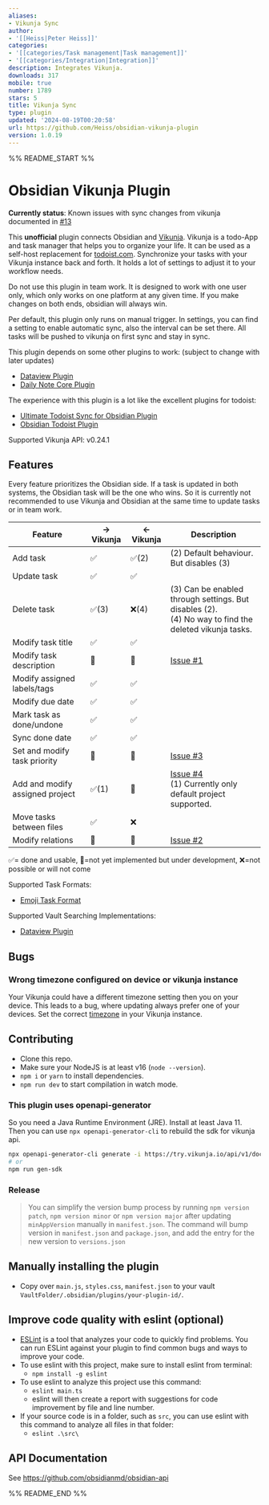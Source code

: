 ```yaml
---
aliases:
- Vikunja Sync
author:
- '[[Heiss|Peter Heiss]]'
categories:
- '[[categories/Task management|Task management]]'
- '[[categories/Integration|Integration]]'
description: Integrates Vikunja.
downloads: 317
mobile: true
number: 1789
stars: 5
title: Vikunja Sync
type: plugin
updated: '2024-08-19T00:20:58'
url: https://github.com/Heiss/obsidian-vikunja-plugin
version: 1.0.19
---
```


%% README_START %%

# Obsidian Vikunja Plugin

**Currently status**: Known issues with sync changes from vikunja documented in [#13](https://github.com/Heiss/obsidian-vikunja-plugin/issues/13)

This **unofficial** plugin connects Obsidian and [Vikunja](https://vikunja.io). Vikunja is a todo-App and task manager
that helps you to organize your life. It can be used as a self-host replacement for [todoist.com](todoist.com/).
Synchronize your tasks with your Vikunja instance back and forth. It holds a lot of settings to
adjust it to your workflow needs.

Do not use this plugin in team work. It is designed to work with one user only, which only works on one platform at any
given time. If you make changes on both ends, obsidian will always win.

Per default, this plugin only runs on manual trigger. In settings, you can find a setting to enable automatic sync, also
the interval can be set there. All tasks will be pushed to vikunja on first sync and stay in sync.

This plugin depends on some other plugins to work: (subject to change with later updates)

- [Dataview Plugin](https://github.com/blacksmithgu/obsidian-dataview)
- [Daily Note Core Plugin](https://help.obsidian.md/Plugins/Daily+notes)

The experience with this plugin is a lot like the excellent plugins for todoist:

- [Ultimate Todoist Sync for Obsidian Plugin](https://github.com/HeroBlackInk/ultimate-todoist-sync-for-obsidian)
- [Obsidian Todoist Plugin](https://github.com/jamiebrynes7/obsidian-todoist-plugin)

Supported Vikunja API: v0.24.1

## Features

Every feature prioritizes the Obsidian side. If a task is updated in both systems, the Obsidian task will be the one who
wins. So it is currently not recommended to use Vikunja and Obsidian at the same time to update tasks or in team work.

| Feature                         | -> Vikunja | <- Vikunja | Description                                                                                                             |
|---------------------------------|------------|------------|-------------------------------------------------------------------------------------------------------------------------|
| Add task                        | ✅          | ✅(2)       | (2) Default behaviour. But disables (3)                                                                                 |
| Update task                     | ✅          | ✅          |                                                                                                                         |
| Delete task                     | ✅(3)       | ❌(4)       | (3) Can be enabled through settings. But disables (2).<br/>(4) No way to find the deleted vikunja tasks.                |
| Modify task title               | ✅          | ✅          |                                                                                                                         |
| Modify task description         | 🚧         | 🚧         | [Issue #1](https://github.com/Heiss/obsidian-vikunja-plugin/issues/1)                                                   |
| Modify assigned labels/tags     | ✅          | ✅          |                                                                                                                         |
| Modify due date                 | ✅          | ✅          |                                                                                                                         |
| Mark task as done/undone        | ✅          | ✅          |                                                                                                                         |
| Sync done date                  | ✅          | ✅          |                                                                                                                         |
| Set and modify task priority    | 🚧         | 🚧         | [Issue #3](https://github.com/Heiss/obsidian-vikunja-plugin/issues/3)                                                   |
| Add and modify assigned project | ✅(1)       | 🚧         | [Issue #4](https://github.com/Heiss/obsidian-vikunja-plugin/issues/4)<br/>(1) Currently only default project supported. |
| Move tasks between files        | ✅          | ❌          |                                                                                                                         |
| Modify relations 		             | 🚧         | 🚧         | [Issue #2](https://github.com/Heiss/obsidian-vikunja-plugin/issues/2)                                                   |

✅= done and usable, 🚧=not yet implemented but under development, ❌=not possible or will not come

Supported Task Formats:

- [Emoji Task Format](https://publish.obsidian.md/tasks/Reference/Task+Formats/Tasks+Emoji+Format)

Supported Vault Searching Implementations:

- [Dataview Plugin](https://github.com/blacksmithgu/obsidian-dataview)

## Bugs

### Wrong timezone configured on device or vikunja instance

Your Vikunja could have a different timezone setting then you on your device. This leads to a bug, where updating always
prefer one of your devices. Set the correct [timezone](https://vikunja.io/docs/config-options/#timezone) in your Vikunja
instance.

## Contributing

- Clone this repo.
- Make sure your NodeJS is at least v16 (`node --version`).
- `npm i` or `yarn` to install dependencies.
- `npm run dev` to start compilation in watch mode.

### This plugin uses openapi-generator

So you need a Java Runtime Environment (JRE). Install at least Java 11.
Then you can use `npx openapi-generator-cli` to rebuild the sdk for vikunja api.

```bash
npx openapi-generator-cli generate -i https://try.vikunja.io/api/v1/docs.json -o vikunja_sdk -g typescript-fetch --additional-properties "supportsES6=true,npmVersion=10.8.1,typescriptThreePlus=true"
# or
npm run gen-sdk
```

### Release

> You can simplify the version bump process by running `npm version patch`, `npm version minor` or `npm version major`
> after updating `minAppVersion` manually in `manifest.json`.
> The command will bump version in `manifest.json` and `package.json`, and add the entry for the new version
> to `versions.json`

## Manually installing the plugin

- Copy over `main.js`, `styles.css`, `manifest.json` to your vault `VaultFolder/.obsidian/plugins/your-plugin-id/`.

## Improve code quality with eslint (optional)

- [ESLint](https://eslint.org/) is a tool that analyzes your code to quickly find problems. You can run ESLint against
  your plugin to find common bugs and ways to improve your code.
- To use eslint with this project, make sure to install eslint from terminal:
	- `npm install -g eslint`
- To use eslint to analyze this project use this command:
	- `eslint main.ts`
	- eslint will then create a report with suggestions for code improvement by file and line number.
- If your source code is in a folder, such as `src`, you can use eslint with this command to analyze all files in that
  folder:
	- `eslint .\src\`

## API Documentation

See https://github.com/obsidianmd/obsidian-api


%% README_END %%